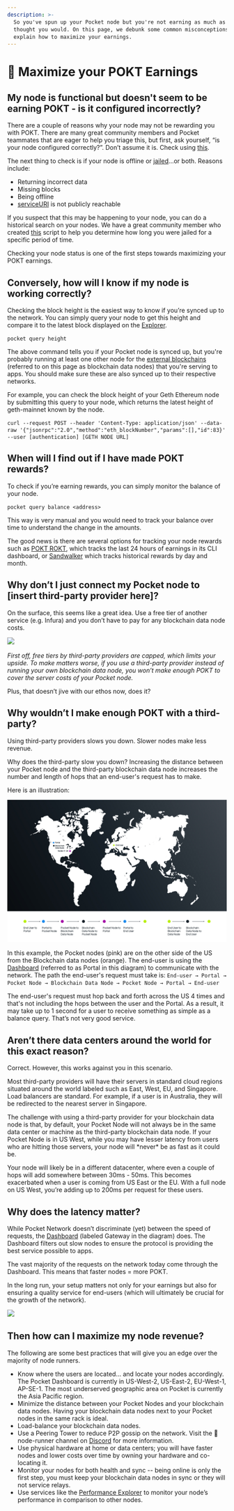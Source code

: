 ```yaml
---
description: >-
  So you've spun up your Pocket node but you're not earning as much as you
  thought you would. On this page, we debunk some common misconceptions and
  explain how to maximize your earnings.
---
```


# 🤑 Maximize your POKT Earnings

## My node is functional but doesn't seem to be earning POKT - is it configured incorrectly?

There are a couple of reasons why your node may not be rewarding you with POKT. There are many great community members and Pocket teammates that are eager to help you triage this, but first, ask yourself, “is your node configured correctly?”. Don’t assume it is. Check using [this](../../faq/node-troubleshooting.md).

The next thing to check is if your node is offline or [jailed](../../main-concepts/glossary.md#jail)...or both. Reasons include:

* Returning incorrect data
* Missing blocks
* Being offline
* [serviceURI](../../main-concepts/glossary.md#serviceuri) is not publicly reachable

If you suspect that this may be happening to your node, you can do a historical search on your nodes. We have a great community member who created [this](https://forum.pokt.network/t/jailcounter-script/663) script to help you determine how long you were jailed for a specific period of time.

Checking your node status is one of the first steps towards maximizing your POKT earnings.

## Conversely, how will I know if my node is working correctly?

Checking the block height is the easiest way to know if you’re synced up to the network. You can simply query your node to get this height and compare it to the latest block displayed on the [Explorer](https://explorer.pokt.network/).

```text
pocket query height
```

The above command tells you if your Pocket node is synced up, but you're probably running at least one other node for the [external blockchains](../../references/supported-blockchains.md) \(referred to on this page as blockchain data nodes\) that you're serving to apps. You should make sure these are also synced up to their respective networks.

For example, you can check the block height of your Geth Ethereum node by submitting this query to your node, which returns the latest height of geth-mainnet known by the node.

```text
curl --request POST --header 'Content-Type: application/json' --data-raw '{"jsonrpc":"2.0","method":"eth_blockNumber","params":[],"id":83}' --user [authentication] [GETH NODE URL]
```

## When will I find out if I have made POKT rewards?

To check if you’re earning rewards, you can simply monitor the balance of your node.

```text
pocket query balance <address>
```

This way is very manual and you would need to track your balance over time to understand the change in the amounts. 

The good news is there are several options for tracking your node rewards such as [POKT ROKT](https://github.com/BenVanGithub/POKT-ROKT), which tracks the last 24 hours of earnings in its CLI dashboard, or [Sandwalker](https://sandwalker.sbrk.org/explorer) which tracks historical rewards by day and month.

## Why don’t I just connect my Pocket node to \[insert third-party provider here\]?

On the surface, this seems like a great idea. Use a free tier of another service \(e.g. Infura\) and you don’t have to pay for any blockchain data node costs.

![](../../.gitbook/assets/0.gif)

_First off, free tiers by third-party providers are capped, which limits your upside. To make matters worse, if you use a third-party provider instead of running your own blockchain data node, you won’t make enough POKT to cover the server costs of your Pocket node._

Plus, that doesn’t jive with our ethos now, does it?

## Why wouldn’t I make enough POKT with a third-party?

Using third-party providers slows you down. Slower nodes make less revenue.

Why does the third-party slow you down? Increasing the distance between your Pocket node and the third-party blockchain data node increases the number and length of hops that an end-user's request has to make. 

Here is an illustration:

![](../../.gitbook/assets/pokt_worl-map.jpg)

In this example, the Pocket nodes \(pink\) are on the other side of the US from the Blockchain data nodes \(orange\). The end-user is using the [Dashboard](https://dashboard.pokt.network) \(referred to as Portal in this diagram\) to communicate with the network. The path the end-user's request must take is: `End-user → Portal → Pocket Node → Blockchain Data Node → Pocket Node → Portal → End-user`

The end-user's request must hop back and forth across the US 4 times and that's not including the hops between the user and the Portal. As a result, it may take up to 1 second for a user to receive something as simple as a balance query. That’s not very good service.

## Aren’t there data centers around the world for this exact reason?

Correct. However, this works against you in this scenario.

Most third-party providers will have their servers in standard cloud regions situated around the world labeled such as East, West, EU, and Singapore. Load balancers are standard. For example, if a user is in Australia, they will be redirected to the nearest server in Singapore.

The challenge with using a third-party provider for your blockchain data node is that, by default, your Pocket Node will not always be in the same data center or machine as the third-party blockchain data node. If your Pocket Node is in US West, while you may have lesser latency from users who are hitting those servers, your node will \*never\* be as fast as it could be.

Your node will likely be in a different datacenter, where even a couple of hops will add somewhere between 30ms - 50ms. This becomes exacerbated when a user is coming from US East or the EU. With a full node on US West, you’re adding up to 200ms per request for these users.

## Why does the latency matter?

While Pocket Network doesn’t discriminate \(yet\) between the speed of requests, the [Dashboard](https://dashboard.pokt.network) \(labeled Gateway in the diagram\) does. The Dashboard filters out slow nodes to ensure the protocol is providing the best service possible to apps.

The vast majority of the requests on the network today come through the Dashboard. This means that faster nodes = more POKT. 

In the long run, your setup matters not only for your earnings but also for ensuring a quality service for end-users \(which will ultimately be crucial for the growth of the network\).

![](../../.gitbook/assets/2.gif)

## Then how can I maximize my node revenue?

The following are some best practices that will give you an edge over the majority of node runners.

* Know where the users are located… and locate your nodes accordingly. The Pocket Dashboard is currently in US-West-2, US-East-2, EU-West-1, AP-SE-1. The most underserved geographic area on Pocket is currently the Asia Pacific region.
* Minimize the distance between your Pocket Nodes and your blockchain data nodes. Having your blockchain data nodes next to your Pocket nodes in the same rack is ideal.
* Load-balance your blockchain data nodes.
* Use a Peering Tower to reduce P2P gossip on the network. Visit the 🤖node-runner channel on [Discord](https://discord.gg/GSUDdhqtQ3) for more information.
* Use physical hardware at home or data centers; you will have faster nodes and lower costs over time by owning your hardware and co-locating it.
* Monitor your nodes for both health and sync -- being online is only the first step, you must keep your blockchain data nodes in sync or they will not service relays.
* Use services like the [Performance Explorer](https://c0d3r.org/PerfExplorer) to monitor your node’s performance in comparison to other nodes.

